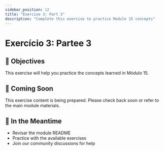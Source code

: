 ```yaml
---
sidebar_position: 12
title: "Exercise 3: Part 3"
description: "Complete this exercise to practice Module 15 concepts"
---
```


# Exercício 3: Partee 3

## 🎯 Objectives

This exercise will help you practice the concepts learned in Módulo 15.

## 📝 Coming Soon

This exercise content is being prepared. Please check back soon or refer to the main module materials.

## 🚀 In the Meantime

- Revisar the module README
- Practice with the available exercises
- Join our community discussions for help
